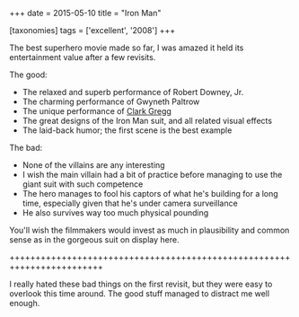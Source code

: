 +++
date = 2015-05-10
title = "Iron Man"

[taxonomies]
tags = ['excellent', '2008']
+++

The best superhero movie made so far, I was amazed it held its
entertainment value after a few revisits.

The good:

-   The relaxed and superb performance of Robert Downey, Jr.
-   The charming performance of Gwyneth Paltrow
-   The unique performance of [Clark Gregg]
-   The great designs of the Iron Man suit, and all related visual
    effects
-   The laid-back humor; the first scene is the best example

The bad:

-   None of the villains are any interesting
-   I wish the main villain had a bit of practice before managing to use
    the giant suit with such competence
-   The hero manages to fool his captors of what he\'s building for a
    long time, especially given that he\'s under camera surveillance
-   He also survives way too much physical pounding

You\'ll wish the filmmakers would invest as much in plausibility and
common sense as in the gorgeous suit on display here.

++++++++++++++++++++++++++++++++++++++++++++++++++++++++++++++++++++++++

I really hated these bad things on the first revisit, but they were easy
to overlook this time around. The good stuff managed to distract me well
enough.

  [Clark Gregg]: http://en.wikipedia.org/wiki/Clark_Gregg
